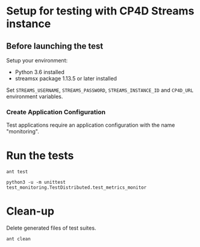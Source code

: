 # Setup for testing with CP4D Streams instance

## Before launching the test

Setup your environment:

* Python 3.6 installed
* streamsx package 1.13.5 or later installed

Set `STREAMS_USERNAME`, `STREAMS_PASSWORD`, `STREAMS_INSTANCE_ID` and `CP4D_URL` environment variables.

### Create Application Configuration

Test applications require an application configuration with the name "monitoring".

# Run the tests
```
ant test
```

    python3 -u -m unittest test_monitoring.TestDistributed.test_metrics_monitor

# Clean-up

Delete generated files of test suites.
```
ant clean
```
